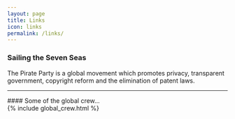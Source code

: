 ```yaml
---
layout: page
title: Links
icon: links
permalink: /links/
---
```

### Sailing the Seven Seas
The Pirate Party is a global movement which promotes privacy, transparent government, copyright reform and the elimination of patent laws.
<hr/>
#### Some of the global crew...
<div class="col-xs-12 text-left pad-none">
{% include global_crew.html %}
</div>
